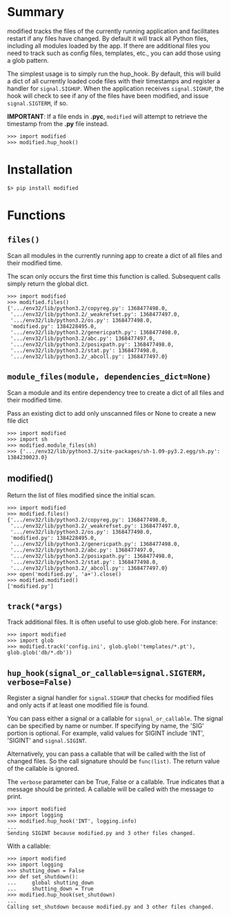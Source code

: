 Summary
=======

modified tracks the files of the currently running application and facilitates
restart if any files have changed. By default it will track all Python files,
including all modules loaded by the app. If there are additional files you
need to track such as config files, templates, etc., you can add those using
a glob pattern.

The simplest usage is to simply run the hup_hook. By default, this will build
a dict of all currently loaded code files with their timestamps and register
a handler for `signal.SIGHUP`. When the application receives `signal.SIGHUP`,
the hook will check to see if any of the files have been modified, and issue
`signal.SIGTERM`, if so.

**IMPORTANT**: If a file ends in **.pyc**, `modified` will attempt to retrieve
the timestamp from the **.py** file instead.

    >>> import modified
    >>> modified.hup_hook()


Installation
============

    $> pip install modified


Functions
=========

## `files()`

Scan all modules in the currently running app to create a dict of all files
and their modified time.

The scan only occurs the first time this function is called. Subsequent calls
simply return the global dict.

    >>> import modified
    >>> modified.files()
    {'.../env32/lib/python3.2/copyreg.py': 1368477498.0,
     '.../env32/lib/python3.2/_weakrefset.py': 1368477497.0,
     '.../env32/lib/python3.2/os.py': 1368477498.0,
     'modified.py': 1384228495.0,
     '.../env32/lib/python3.2/genericpath.py': 1368477498.0,
     '.../env32/lib/python3.2/abc.py': 1368477497.0,
     '.../env32/lib/python3.2/posixpath.py': 1368477498.0,
     '.../env32/lib/python3.2/stat.py': 1368477498.0,
     '.../env32/lib/python3.2/_abcoll.py': 1368477497.0}

## `module_files(module, dependencies_dict=None)`
Scan a module and its entire dependency tree to create a dict of all files
and their modified time.

Pass an existing dict to add only unscanned files or None to create a new
file dict

    >>> import modified
    >>> import sh
    >>> modified.module_files(sh)
    >>> {'.../env32/lib/python3.2/site-packages/sh-1.09-py3.2.egg/sh.py': 1384230023.0}

## modified()
Return the list of files modified since the initial scan.

    >>> import modified
    >>> modified.files()
    {'.../env32/lib/python3.2/copyreg.py': 1368477498.0,
     '.../env32/lib/python3.2/_weakrefset.py': 1368477497.0,
     '.../env32/lib/python3.2/os.py': 1368477498.0,
     'modified.py': 1384228495.0,
     '.../env32/lib/python3.2/genericpath.py': 1368477498.0,
     '.../env32/lib/python3.2/abc.py': 1368477497.0,
     '.../env32/lib/python3.2/posixpath.py': 1368477498.0,
     '.../env32/lib/python3.2/stat.py': 1368477498.0,
     '.../env32/lib/python3.2/_abcoll.py': 1368477497.0}
    >>> open('modified.py', 'a+').close()
    >>> modified.modified()
    ['modified.py']

## `track(*args)`
Track additional files. It is often useful to use glob.glob here.
For instance:

    >>> import modified
    >>> import glob
    >>> modified.track('config.ini', glob.glob('templates/*.pt'), glob.glob('db/*.db'))

## `hup_hook(signal_or_callable=signal.SIGTERM, verbose=False)`

Register a signal handler for `signal.SIGHUP` that checks for modified
files and only acts if at least one modified file is found.

You can pass either a signal or a callable for `signal_or_callable`.
The signal can be specified by name or number. If specifying by name,
the 'SIG' portion is optional. For example, valid values for SIGINT
include 'INT', 'SIGINT' and `signal.SIGINT`.

Alternatively, you can pass a callable that will be called with the list
of changed files. So the call signature should be `func(list)`. The return
value of the callable is ignored.

The `verbose` parameter can be True, False or a callable. True indicates that
a message should be printed. A callable will be called with the message to
print.

    >>> import modified
    >>> import logging
    >>> modified.hup_hook('INT', logging.info)
    ...
    Sending SIGINT because modified.py and 3 other files changed.

With a callable:

    >>> import modified
    >>> import logging
    >>> shutting_down = False
    >>> def set_shutdown():
    ...     global shutting_down
    ...     shutting_down = True
    >>> modified.hup_hook(set_shutdown)
    ...
    Calling set_shutdown because modified.py and 3 other files changed.
